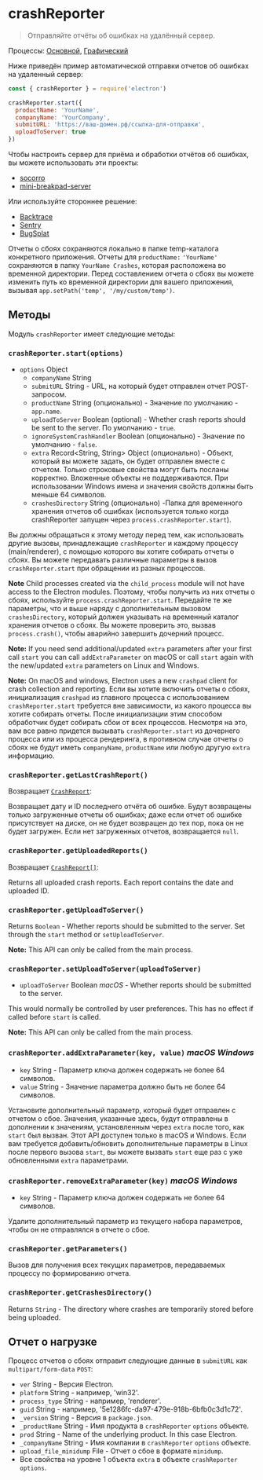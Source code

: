 # crashReporter

> Отправляйте отчёты об ошибках на удалённый сервер.

Процессы: [Основной](../glossary.md#main-process), [Графический](../glossary.md#renderer-process)

Ниже приведён пример автоматической отправки отчетов об ошибках на удаленный сервер:

```javascript
const { crashReporter } = require('electron')

crashReporter.start({
  productName: 'YourName',
  companyName: 'YourCompany',
  submitURL: 'https://ваш-домен.рф/ссылка-для-отправки',
  uploadToServer: true
})
```

Чтобы настроить сервер для приёма и обработки отчётов об ошибках, вы можете использовать эти проекты:

* [socorro](https://github.com/mozilla/socorro)
* [mini-breakpad-server](https://github.com/electron/mini-breakpad-server)

Или используйте стороннее решение:

* [Backtrace](https://backtrace.io/electron/)
* [Sentry](https://docs.sentry.io/clients/electron)
* [BugSplat](https://www.bugsplat.com/docs/platforms/electron)

Отчеты о сбоях сохраняются локально в папке temp-каталога конкретного приложения. Отчеты для `productName:` `'YourName'` сохраняются в папку `YourName Crashes`, которая расположена во временной директории. Перед составлением отчета о сбоях вы можете изменить путь ко временной директории для вашего приложения, вызывая `app.setPath('temp', '/my/custom/temp')`.

## Методы

Модуль `crashReporter` имеет следующие методы:

### `crashReporter.start(options)`

* `options` Object
  * `companyName` String
  * `submitURL` String - URL, на который будет отправлен отчет POST-запросом.
  * `productName` String (опционально) - Значение по умолчанию - `app.name`.
  * `uploadToServer` Boolean (optional) - Whether crash reports should be sent to the server. По умолчанию - `true`.
  * `ignoreSystemCrashHandler` Boolean (опционально) - Значение по умолчанию - `false`.
  * `extra` Record<String, String> Object (опционально) - Объект, который вы можете задать, он будет отправлен вместе с отчетом. Только строковые свойства могут быть посланы корректно. Вложенные объекты не поддерживаются. При использовании Windows имена и значения свойств должны быть меньше 64 символов.
  * `crashesDirectory` String (опционально) -Папка для временного хранения отчетов об ошибках (используется только когда crashReporter запущен через `process.crashReporter.start`).

Вы должны обращаться к этому методу перед тем, как использовать другие вызовы, принадлежащие `crashReporter` и каждому процессу (main/renderer), с помощью которого вы хотите собирать отчеты о сбоях. Вы можете передавать различные параметры в вызов `crashReporter.start` при обращении из разных процессов.

**Note** Child processes created via the `child_process` module will not have access to the Electron modules. Поэтому, чтобы получить из них отчеты о сбоях, используйте `process.crashReporter.start`. Передайте те же параметры, что и выше наряду с дополнительным вызовом `crashesDirectory`, который должен указывать на временный каталог хранения отчетов о сбоях. Вы можете проверить это, вызвав `process.crash()`, чтобы аварийно завершить дочерний процесс.

**Note:** If you need send additional/updated `extra` parameters after your first call `start` you can call `addExtraParameter` on macOS or call `start` again with the new/updated `extra` parameters on Linux and Windows.

**Note:** On macOS and windows, Electron uses a new `crashpad` client for crash collection and reporting. Если вы хотите включить отчеты о сбоях, инициализация `crashpad` из главного процесса с использованием `crashReporter.start` требуется вне зависимости, из какого процесса вы хотите собирать отчеты. После инициализации этим способом обработчик будет собирать сбои от всех процессов. Несмотря на это, вам все равно придется вызывать `crashReporter.start` из дочернего процесса или из процесса рендеринга, в противном случае отчеты о сбоях не будут иметь `companyName`, `productName` или любую другую `extra` информацию.

### `crashReporter.getLastCrashReport()`

Возвращает [`CrashReport`](structures/crash-report.md):

Возвращает дату и ID последнего отчёта об ошибке. Будут возвращены только загруженные отчеты об ошибках; даже если отчет об ошибке присутствует на диске, он не будет возвращен до тех пор, пока он не будет загружен. Если нет загруженных отчетов, возвращается `null`.

### `crashReporter.getUploadedReports()`

Возвращает [`CrashReport[]`](structures/crash-report.md):

Returns all uploaded crash reports. Each report contains the date and uploaded ID.

### `crashReporter.getUploadToServer()`

Returns `Boolean` - Whether reports should be submitted to the server. Set through the `start` method or `setUploadToServer`.

**Note:** This API can only be called from the main process.

### `crashReporter.setUploadToServer(uploadToServer)`

* `uploadToServer` Boolean _macOS_ - Whether reports should be submitted to the server.

This would normally be controlled by user preferences. This has no effect if called before `start` is called.

**Note:** This API can only be called from the main process.

### `crashReporter.addExtraParameter(key, value)` _macOS_ _Windows_

* `key` String - Параметр ключа должен содержать не более 64 символов.
* `value` String - Значение параметра должно быть не более 64 символов.

Установите дополнительный параметр, который будет отправлен с отчетом о сбое. Значения, указанные здесь, будут отправлены в дополнении к значениям, установленным через `extra` после того, как `start` был вызван. Этот API доступен только в macOS и Windows. Если вам требуется добавить/обновить дополнительные параметры в Linux после первого вызова `start`, вы можете вызвать `start` еще раз с уже обновленными `extra` параметрами.

### `crashReporter.removeExtraParameter(key)` _macOS_ _Windows_

* `key` String - Параметр ключа должен содержать не более 64 символов.

Удалите дополнительный параметр из текущего набора параметров, чтобы он не отправлялся в отчете о сбое.

### `crashReporter.getParameters()`

Вызов для получения всех текущих параметров, передаваемых процессу по формированию отчета.

### `crashReporter.getCrashesDirectory()`

Returns `String` - The directory where crashes are temporarily stored before being uploaded.

## Отчет о нагрузке

Процесс отчетов о сбоях отправит следующие данные в `submitURL` как `multipart/form-data` `POST`:

* `ver` String - Версия Electron.
* `platform` String - например, 'win32'.
* `process_type` String - например, 'renderer'.
* `guid` String - например, '5e1286fc-da97-479e-918b-6bfb0c3d1c72'.
* `_version` String - Версия в `package.json`.
* `_productName` String - Имя продукта в `crashReporter` `options` объекте.
* `prod` String - Name of the underlying product. In this case Electron.
* `_companyName` String - Имя компании в `crashReporter` `options` объекте.
* `upload_file_minidump` File - Отчет о сбое в формате `minidump`.
* Все свойства на уровне 1 объекта `extra` в объекте `crashReporter` `options`.
